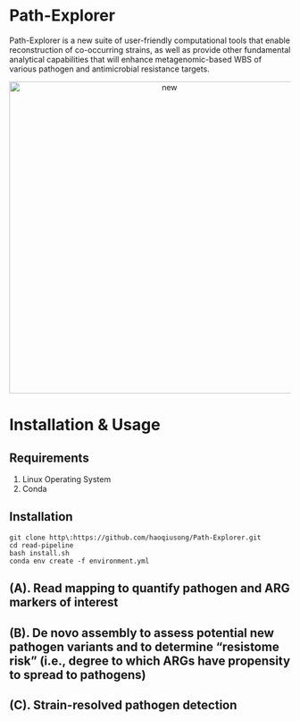 # Path-Explorer

Path-Explorer is a new suite of user-friendly computational tools that enable reconstruction of co-occurring strains, as well as provide other fundamental analytical capabilities that will enhance metagenomic-based WBS of various pathogen and antimicrobial resistance targets.

<div align="center">
	<img width="558" alt="new" src="https://github.com/haoqiusong/Path-Explorer/assets/106828678/c8ff02ff-e917-4a92-896d-386fe066bd78">
</div>

# Installation & Usage

## Requirements

1. Linux Operating System
2. Conda

## Installation

```
git clone http\:https://github.com/haoqiusong/Path-Explorer.git
cd read-pipeline
bash install.sh
conda env create -f environment.yml
```

## (A). Read mapping to quantify pathogen and ARG markers of interest

## (B). De novo assembly to assess potential new pathogen variants and to determine “resistome risk” (i.e., degree to which ARGs have propensity to spread to pathogens)

## (C). Strain-resolved pathogen detection
